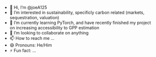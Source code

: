 - 👋 Hi, I’m @joeA125
- 👀 I’m interested in sustainability, specificly carbon related (markets, sequestration, valuation)
- 🌱 I’m currently learning PyTorch, and have recently finished my project on increasing accessibility to GPP estimation
- 💞️ I’m looking to collaborate on anything
- 📫 How to reach me ...
- 😄 Pronouns: He/Him
- ⚡ Fun fact: ...

<!---
joeA125/joeA125 is a ✨ special ✨ repository because its `README.md` (this file) appears on your GitHub profile.
You can click the Preview link to take a look at your changes.
--->
